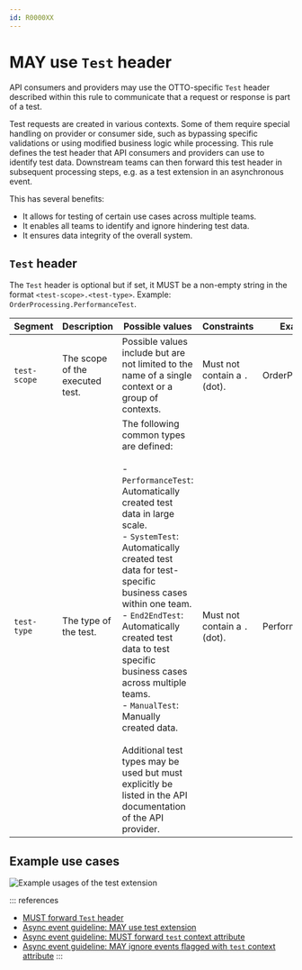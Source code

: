 ```yaml
---
id: R0000XX
---
```


# MAY use `Test` header

API consumers and providers may use the OTTO-specific `Test` header described within this rule to communicate that a request or response is part of a test.

Test requests are created in various contexts.
Some of them require special handling on provider or consumer side, such as bypassing specific validations or using modified business logic while processing.
This rule defines the test header that API consumers and providers can use to identify test data.
Downstream teams can then forward this test header in subsequent processing steps, e.g. as a test extension in an asynchronous event.

This has several benefits:

- It allows for testing of certain use cases across multiple teams.
- It enables all teams to identify and ignore hindering test data.
- It ensures data integrity of the overall system.

## `Test` header

The `Test` header is optional but if set, it MUST be a non-empty string in the format `<test-scope>.<test-type>`.
Example: `OrderProcessing.PerformanceTest`.

| Segment  |  Description | Possible values | Constraints  | Example  |
|---|---|---|---|---|
| `test-scope`  | The scope of the executed test. | Possible values include but are not limited to the name of a single context or a group of contexts.  | Must not contain a `.` (dot).  | OrderProcessing  |
| `test-type`  | The type of the test. | The following common types are defined:<br><br>- `PerformanceTest`: Automatically created test data in large scale.<br> - `SystemTest`: Automatically created test data for test-specific business cases within one team.<br>- `End2EndTest`: Automatically created test data to test specific business cases across multiple teams.<br>- `ManualTest`: Manually created data.<br><br>Additional test types may be used but must explicitly be listed in the API documentation of the API provider. | Must not contain a `.` (dot).  | PerformanceTest  |

## Example use cases

![Example usages of the test extension](../../../../async/format/test-extension/rules/test-extension-usage-examples.png)

::: references

- [MUST forward `Test` header](./must-forward-test-header.md)
- [Async event guideline: MAY use test extension](../../../../async/format/test-extension/rules/may-use-test-extension.md)
- [Async event guideline: MUST forward `test` context attribute](../../../../async/format/test-extension/rules/must-forward-test-context-attribute.md)
- [Async event guideline: MAY ignore events flagged with `test` context attribute](../../../../async/format/test-extension/rules/may-ignore-events-flagged-with-test.md)
:::